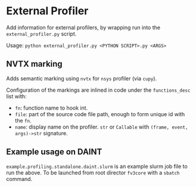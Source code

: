 # External Profiler

Add information for external profilers, by wrapping run into the `external_profiler.py` script.

Usage: `python external_profiler.py <PYTHON SCRIPT>.py <ARGS>`

## NVTX marking

Adds semantic marking using `nvtx` for `nsys` profiler (via `cupy`).

Configuration of the markings are inlined in code under the `functions_desc` list with:
* `fn`: function name to hook int.
* `file`: part of the source code file path, enough to form unique id with the `fn`.
* `name`: display name on the profiler. `str` or `Callable` with `(frame, event, args)->str` signature.


## Example usage on DAINT

`example.profiling.standalone.daint.slurm` is an example slurm job file to run the above. To be launched from
root director `fv3core` with a `sbatch` command.